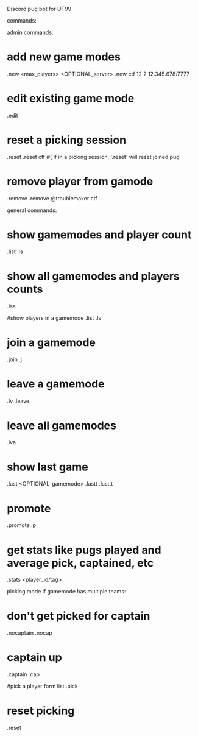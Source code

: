 Discord pug bot for UT99

commands: 

admin commands:
# add new game modes 
.new <gamemode> <max_players> <teams>  <OPTIONAL_server> 
.new ctf 12 2 12.345.678:7777

# edit existing game mode
.edit <gamemode>

# reset a picking session
.reset <gamemode> 
.reset ctf
#( if in a picking session, '.reset' will reset joined pug

# remove player from gamode 
.remove <id tag> <gamemode> 
.remove @troublemaker ctf 


general commands:
# show gamemodes and player count 
.list
.ls

# show all gamemodes and players counts
.lsa

#show players in a gamemode
.list <gamemode>
.ls <gamemode>

# join a gamemode
.join <gamemode>
.j <gamemode>

# leave a gamemode
.lv <gamemode>
.leave <gamemode>

# leave all gamemodes 
.lva 

# show last game 
.last <OPTIONAL_gamemode>
.lastt
.lasttt

# promote
.promote <gamemode>
.p <gamemode>

# get stats like pugs played and average pick, captained, etc 
.stats <player_id/tag>


picking mode if gamemode has multiple teams:
# don't get picked for captain
.nocaptain 
.nocap 

# captain up
.captain 
.cap 

#pick a player form list 
.pick <number>

# reset picking 
.reset 





